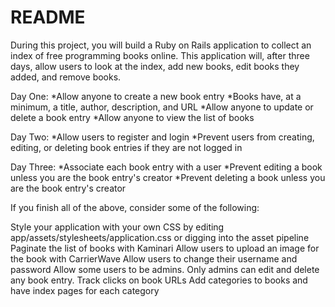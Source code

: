 # README

During this project, you will build a Ruby on Rails application to collect an index of free programming books online. This application will, after three days, allow users to look at the index, add new books, edit books they added, and remove books.

Day One:
*Allow anyone to create a new book entry
*Books have, at a minimum, a title, author, description, and URL
*Allow anyone to update or delete a book entry
*Allow anyone to view the list of books

Day Two:
*Allow users to register and login
*Prevent users from creating, editing, or deleting book entries if they are not logged in

Day Three:
*Associate each book entry with a user
*Prevent editing a book unless you are the book entry's creator
*Prevent deleting a book unless you are the book entry's creator

If you finish all of the above, consider some of the following:

Style your application with your own CSS by editing app/assets/stylesheets/application.css or digging into the asset pipeline
Paginate the list of books with Kaminari
Allow users to upload an image for the book with CarrierWave
Allow users to change their username and password
Allow some users to be admins. Only admins can edit and delete any book entry.
Track clicks on book URLs
Add categories to books and have index pages for each category
